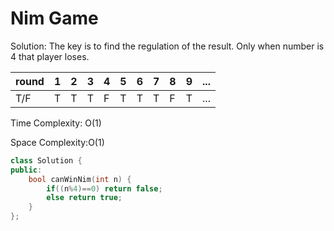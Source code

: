 # Nim Game
Solution: The key is to find the regulation of the result. Only when number is 4 that player loses.

| round |  1  |  2  |  3  |  4  |  5  |  6  |  7  |  8  |  9  | ... |
|  ---  | --- | --- | --- | --- | --- | --- | --- | --- | --- | --- |
|  T/F  |  T  |  T  |  T  |  F  |  T  |  T  |  T  |  F  |  T  | ... |

Time Complexity: O(1)

Space Complexity:O(1)
```cpp
class Solution {
public:
    bool canWinNim(int n) {
        if((n%4)==0) return false;
        else return true;
    }
};
```